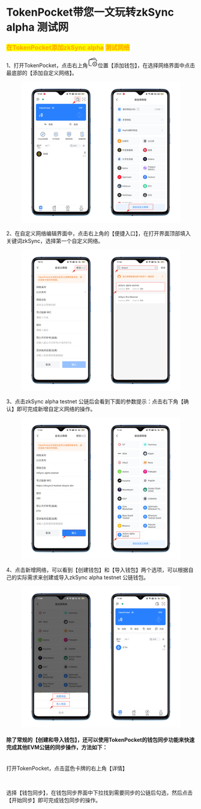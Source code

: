 # TokenPocket带您一文玩转zkSync alpha 测试网

### <mark style="color:orange;">在</mark><mark style="color:orange;">**TokenPocket添加**</mark><mark style="color:orange;">zkSync alpha</mark> <mark style="color:orange;"></mark><mark style="color:orange;">**测试网络**</mark>

1、打开TokenPocket，点击右上角![](<../../.gitbook/assets/image (21).png>)位置【添加钱包】，在选择网络界面中点击最底部的【添加自定义网络】。

<figure><img src="../../.gitbook/assets/1 拷贝.png" alt=""><figcaption></figcaption></figure>

2、在自定义网络编辑界面中，点击右上角的【便捷入口】，在打开界面顶部填入关键词zkSync，选择第一个自定义网络。

<figure><img src="../../.gitbook/assets/2 (1).png" alt=""><figcaption></figcaption></figure>

3、点击zkSync alpha testnet 公链后会看到下面的参数提示：点击右下角【确认】即可完成新增自定义网络的操作。

<figure><img src="../../.gitbook/assets/3.png" alt=""><figcaption></figcaption></figure>

4、点击新增网络，可以看到【创建钱包】和【导入钱包】两个选项，可以根据自己的实际需求来创建或导入zkSync alpha testnet 公链钱包。

<figure><img src="../../.gitbook/assets/4.png" alt=""><figcaption></figcaption></figure>

#### **除了常规的【创建和导入钱包】，还可以使用TokenPocket的钱包同步功能来快速完成其他EVM公链的同步操作，方法如下：**

\
打开TokenPocket，点击蓝色卡牌的右上角【详情】

<figure><img src="../../.gitbook/assets/ae23a648d510de5fa0203c06ba200e95_1675599122435-7b50bd70-c436-47ab-9fe6-729f7502b6a1_x-oss-process=image%2Fresize%2Cw_449%2Climit_0.png" alt=""><figcaption></figcaption></figure>

选择【钱包同步】，在钱包同步界面中下拉找到需要同步的公链后勾选，然后点击【开始同步】即可完成钱包同步的操作。

<figure><img src="../../.gitbook/assets/8656bb8b35ba72e3caead2e370e001ed_1675599207115-d7ca2f05-48fd-415f-b32a-f6a702c6ca2c_x-oss-process=image%2Fresize%2Cw_447%2Climit_0%2Fresize%2Cw_447%2Climit_0.png" alt=""><figcaption></figcaption></figure>
